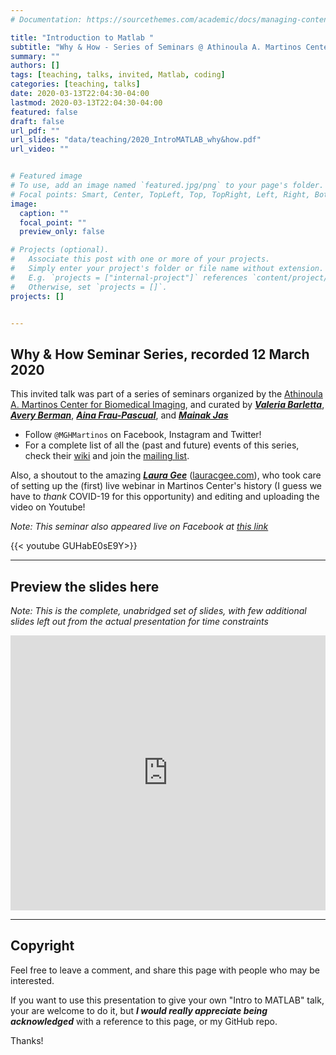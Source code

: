 ```yaml
---
# Documentation: https://sourcethemes.com/academic/docs/managing-content/

title: "Introduction to Matlab "
subtitle: "Why & How - Series of Seminars @ Athinoula A. Martinos Center"
summary: ""
authors: []
tags: [teaching, talks, invited, Matlab, coding]
categories: [teaching, talks]
date: 2020-03-13T22:04:30-04:00
lastmod: 2020-03-13T22:04:30-04:00
featured: false
draft: false
url_pdf: ""
url_slides: "data/teaching/2020_IntroMATLAB_why&how.pdf"
url_video: ""


# Featured image
# To use, add an image named `featured.jpg/png` to your page's folder.
# Focal points: Smart, Center, TopLeft, Top, TopRight, Left, Right, BottomLeft, Bottom, BottomRight.
image:
  caption: ""
  focal_point: ""
  preview_only: false

# Projects (optional).
#   Associate this post with one or more of your projects.
#   Simply enter your project's folder or file name without extension.
#   E.g. `projects = ["internal-project"]` references `content/project/deep-learning/index.md`.
#   Otherwise, set `projects = []`.
projects: []


---
```


## Why & How Seminar Series, recorded 12 March 2020

This invited talk was part of a series of seminars organized by the [Athinoula A. Martinos Center for Biomedical Imaging](https://www.martinos.org/), and curated by [***Valeria Barletta***](mailto:VBARLETTA@mgh.harvard.edu), [***Avery Berman***](AJBERMAN@mgh.harvard.edu), [***Aina Frau-Pascual***](AFRAUPASCUAL@mgh.harvard.edu), and [***Mainak Jas***](MJAS@mgh.harvard.edu)


- Follow `@MGHMartinos` on Facebook, Instagram and Twitter!
- For a complete list of all the (past and future) events of this series, check their [wiki](https://gate.nmr.mgh.harvard.edu/wiki/whynhow/index.php/Main_Page) and join the [mailing list](https://mail.nmr.mgh.harvard.edu/mailman/listinfo/whynhow).


Also, a shoutout to the amazing [***Laura Gee***](laura.gee@mgh.harvard.edu) ([lauracgee.com](https://lauracgee.com)), who took care of setting up the (first) live webinar in Martinos Center's history (I guess we have to *thank* COVID-19 for this opportunity) and editing and uploading the video on Youtube!



*Note: This seminar also appeared live on Facebook at [this link](https://www.facebook.com/MGHMartinos/videos/235897604233406/)*


{{< youtube GUHabE0sE9Y>}}

--- 

## Preview the slides here 

*Note: This is the complete, unabridged set of slides, with few additional slides left out from the actual presentation for time constraints*


<embed src="http://mscipio.github.io/data/teaching/2020_IntroMATLAB_why&how.pdf" width="100%" height="440">

---

## Copyright

Feel free to leave a comment, and share this page with people who may be interested.

If you want to use this presentation to give your own "Intro to MATLAB" talk, your are welcome to do it, but ***I would really appreciate being acknowledged*** with a reference to this page, or my GitHub repo. 

Thanks!



